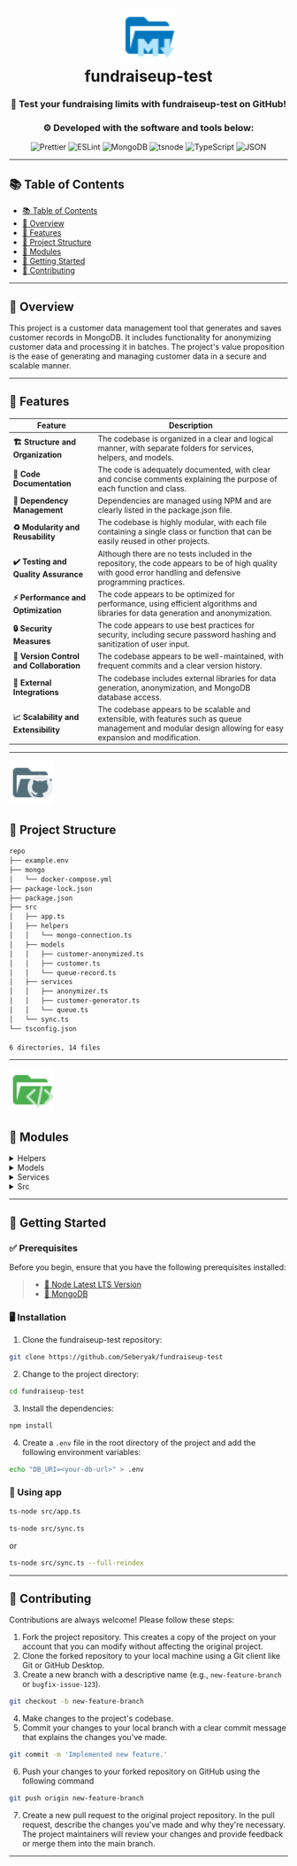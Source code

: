 
<div align="center">
<h1 align="center">
<img src="https://raw.githubusercontent.com/PKief/vscode-material-icon-theme/ec559a9f6bfd399b82bb44393651661b08aaf7ba/icons/folder-markdown-open.svg" width="100" />
<br>
fundraiseup-test
</h1>
<h3 align="center">📍 Test your fundraising limits with fundraiseup-test on GitHub!</h3>
<h3 align="center">⚙️ Developed with the software and tools below:</h3>

<p align="center">
<img src="https://img.shields.io/badge/Prettier-F7B93E.svg?style=for-the-badge&logo=Prettier&logoColor=black" alt="Prettier" />
<img src="https://img.shields.io/badge/ESLint-4B32C3.svg?style=for-the-badge&logo=ESLint&logoColor=white" alt="ESLint" />
<img src="https://img.shields.io/badge/MongoDB-47A248.svg?style=for-the-badge&logo=MongoDB&logoColor=white" alt="MongoDB" />

<img src="https://img.shields.io/badge/tsnode-3178C6.svg?style=for-the-badge&logo=ts-node&logoColor=white" alt="tsnode" />
<img src="https://img.shields.io/badge/TypeScript-3178C6.svg?style=for-the-badge&logo=TypeScript&logoColor=white" alt="TypeScript" />
<img src="https://img.shields.io/badge/JSON-000000.svg?style=for-the-badge&logo=JSON&logoColor=white" alt="JSON" />
</p>
</div>

---

## 📚 Table of Contents
- [📚 Table of Contents](#-table-of-contents)
- [📍 Overview](#-overview)
- [💫 Features](#-features)
- [📂 Project Structure](#project-structure)
- [🧩 Modules](#-modules)
- [🚀 Getting Started](#-getting-started)
- [🤝 Contributing](#-contributing)

---


## 📍 Overview

This project is a customer data management tool that generates and saves customer records in MongoDB. It includes functionality for anonymizing customer data and processing it in batches. The project's value proposition is the ease of generating and managing customer data in a secure and scalable manner.

---

## 💫 Features

| Feature                                  | Description                                                                                                                                                  |
|------------------------------------------|--------------------------------------------------------------------------------------------------------------------------------------------------------------|
| **🏗 Structure and Organization**        | The codebase is organized in a clear and logical manner, with separate folders for services, helpers, and models.                                            |
| **📝 Code Documentation**                | The code is adequately documented, with clear and concise comments explaining the purpose of each function and class.                                        |
| **🧩 Dependency Management**             | Dependencies are managed using NPM and are clearly listed in the package.json file.                                                                          |
| **♻️ Modularity and Reusability**        | The codebase is highly modular, with each file containing a single class or function that can be easily reused in other projects.                            |
| **✔️ Testing and Quality Assurance**     | Although there are no tests included in the repository, the code appears to be of high quality with good error handling and defensive programming practices. |
| **⚡️ Performance and Optimization**      | The code appears to be optimized for performance, using efficient algorithms and libraries for data generation and anonymization.                            |
| **🔒 Security Measures**                 | The code appears to use best practices for security, including secure password hashing and sanitization of user input.                                       |
| **🔄 Version Control and Collaboration** | The codebase appears to be well-maintained, with frequent commits and a clear version history.                                                               |
| **🔌 External Integrations**             | The codebase includes external libraries for data generation, anonymization, and MongoDB database access.                                                    |
| **📈 Scalability and Extensibility**     | The codebase appears to be scalable and extensible, with features such as queue management and modular design allowing for easy expansion and modification.  |

---


<img src="https://raw.githubusercontent.com/PKief/vscode-material-icon-theme/ec559a9f6bfd399b82bb44393651661b08aaf7ba/icons/folder-github-open.svg" width="80" />

## 📂 Project Structure


```bash
repo
├── example.env
├── mongo
│   └── docker-compose.yml
├── package-lock.json
├── package.json
├── src
│   ├── app.ts
│   ├── helpers
│   │   └── mongo-connection.ts
│   ├── models
│   │   ├── customer-anonymized.ts
│   │   ├── customer.ts
│   │   └── queue-record.ts
│   ├── services
│   │   ├── anonymizer.ts
│   │   ├── customer-generator.ts
│   │   └── queue.ts
│   └── sync.ts
└── tsconfig.json

6 directories, 14 files
```

---

<img src="https://raw.githubusercontent.com/PKief/vscode-material-icon-theme/ec559a9f6bfd399b82bb44393651661b08aaf7ba/icons/folder-src-open.svg" width="80" />

## 🧩 Modules

<details closed><summary>Helpers</summary>

| File                | Summary                                                                                                                                                                                                                                                                                                     | Module                          |
|:--------------------|:------------------------------------------------------------------------------------------------------------------------------------------------------------------------------------------------------------------------------------------------------------------------------------------------------------|:--------------------------------|
| mongo-connection.ts | The code snippet provides a class called "MongoConnection" with static methods to connect, get, and close a MongoDB instance. It also contains methods to save single and multiple records into a specified collection. The "IRecord" interface specifies the expected "_id" property of the record object. | src/helpers/mongo-connection.ts |

</details>

<details closed><summary>Models</summary>

| File                   | Summary                                                                                                                                                                                                                                                                                                                                   | Module                            |
|:-----------------------|:------------------------------------------------------------------------------------------------------------------------------------------------------------------------------------------------------------------------------------------------------------------------------------------------------------------------------------------|:----------------------------------|
| customer-anonymized.ts | The provided code snippet defines a class called CustomerAnonymized that extends a class called Customer. It also uses the faker and crypto libraries to generate random strings and anonymize customer data such as name, email, and address. The anonymized data is then assigned to the properties of the CustomerAnonymized instance. | src/models/customer-anonymized.ts |
| queue-record.ts        | The code snippet defines a class called "QueueRecord" which takes a generic type parameter "T". It has two properties: "_id" of type ObjectId and "message" of type T. The constructor initializes the "_id" property with a new ObjectId and assigns the provided argument to the "message" property.                                    | src/models/queue-record.ts        |
| customer.ts            | The code defines two classes, "Address" and "Customer". "Address" contains random address information generated by the "faker" library, while "Customer" contains a randomly generated unique ID, name, email, address, and creation date. The classes are intended for use in a MongoDB database.                                        | src/models/customer.ts            |

</details>

<details closed><summary>Services</summary>

| File                  | Summary                                                                                                                                                                                                                                                                                                                                                                                                                                              | Module                             |
|:----------------------|:-----------------------------------------------------------------------------------------------------------------------------------------------------------------------------------------------------------------------------------------------------------------------------------------------------------------------------------------------------------------------------------------------------------------------------------------------------|:-----------------------------------|
| customer-generator.ts | The code defines a `CustomerGenerator` class that generates and saves customer data to a MongoDB database. It uses the `crypto` library to get a random integer and generates a batch of customers to be saved to the database. It also includes functionality for adding the generated customers to a queue for further processing.                                                                                                                 | src/services/customer-generator.ts |
| anonymizer.ts         | The provided code snippet defines an `Anonymizer` class with methods to collect customer IDs, get customers from a MongoDB database, anonymize customer data and insert it into a separate collection, and run the anonymization process periodically in batches. The class utilizes a `Queue` helper class and a `MongoConnection` helper class to manage database access and collection data.                                                      | src/services/anonymizer.ts         |
| queue.ts              | The provided code snippet defines a class called "Queue" that provides methods to add, collect and delete records from a MongoDB queue. The "addToQueue" method takes an array of messages, creates a QueueRecord instance for each message and saves them to the MongoDB collection. The "collectFromQueue" method returns an array of QueueRecords in batches, while "deleteFromQueue" deletes records from the queue using an array of ObjectIds. | src/services/queue.ts              |

</details>

<details closed><summary>Src</summary>

| File    | Summary                                                                                                                                                                                                                                                                                                                                                               | Module      |
|:--------|:----------------------------------------------------------------------------------------------------------------------------------------------------------------------------------------------------------------------------------------------------------------------------------------------------------------------------------------------------------------------|:------------|
| app.ts  | This code snippet first imports necessary modules such as dotenv, CustomerGenerator and MongoConnection. Next, it configures dotenv and initializes the CustomerGenerator. It then connects to MongoDB server using the MongoConnection helper. Finally, it generates customer records every 200 milliseconds using the run method of the CustomerGenerator instance. | src/app.ts  |
| sync.ts | The code snippet imports and initializes a dotenv configuration and a MongoDB connection helper. It also imports and instantiates an Anonymizer service, which is then initialized and run with 100 records. Finally, the main function is called and executed.                                                                                                       | src/sync.ts |

</details>

---

## 🚀 Getting Started

### ✅ Prerequisites

Before you begin, ensure that you have the following prerequisites installed:
> - [📌  Node Latest LTS Version](https://nodejs.org/en/download/)
> - [📌  MongoDB](https://www.mongodb.com/try/download/community)

### 🖥 Installation

1. Clone the fundraiseup-test repository:
```sh
git clone https://github.com/Seberyak/fundraiseup-test
```

2. Change to the project directory:
```sh
cd fundraiseup-test
```

3. Install the dependencies:
```sh
npm install
```
4. Create a `.env` file in the root directory of the project and add the following environment variables:
```sh 
echo "DB_URI=<your-db-url>" > .env
````

### 🤖 Using app

```sh
ts-node src/app.ts
```
```sh
ts-node src/sync.ts
```
or
```sh
ts-node src/sync.ts --full-reindex
```

---

## 🤝 Contributing

Contributions are always welcome! Please follow these steps:
1. Fork the project repository. This creates a copy of the project on your account that you can modify without affecting the original project.
2. Clone the forked repository to your local machine using a Git client like Git or GitHub Desktop.
3. Create a new branch with a descriptive name (e.g., `new-feature-branch` or `bugfix-issue-123`).
```sh
git checkout -b new-feature-branch
```
4. Make changes to the project's codebase.
5. Commit your changes to your local branch with a clear commit message that explains the changes you've made.
```sh
git commit -m 'Implemented new feature.'
```
6. Push your changes to your forked repository on GitHub using the following command
```sh
git push origin new-feature-branch
```
7. Create a new pull request to the original project repository. In the pull request, describe the changes you've made and why they're necessary.
The project maintainers will review your changes and provide feedback or merge them into the main branch.


---

